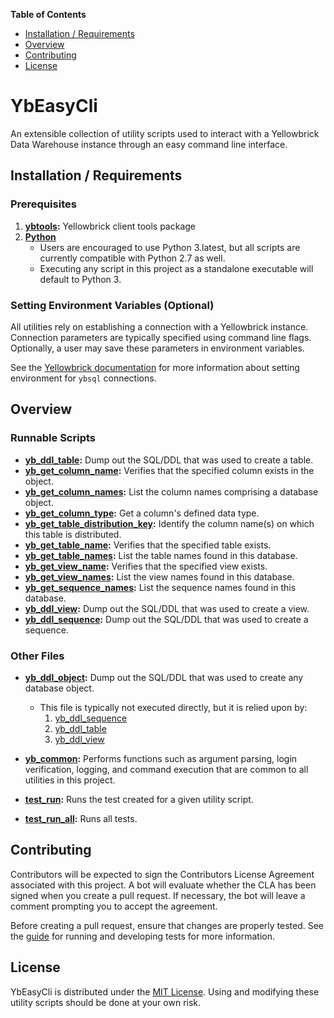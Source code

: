**Table of Contents**

-  [Installation / Requirements](#installation)
-  [Overview](#overview)
-  [Contributing](#contributing)
-  [License](#license)

# YbEasyCli

An extensible collection of utility scripts used to interact with a Yellowbrick Data Warehouse instance through an easy command line interface.


<a id="installation"></a>

## Installation / Requirements

### Prerequisites

1.  **[ybtools](https://www.yellowbrick.com/docs/4.0/client_tools/client_tools_intro.html):**
    Yellowbrick client tools package
2.  **[Python](https://www.python.org)**
    - Users are encouraged to use Python 3.latest, but all scripts are currently
      compatible with Python 2.7 as well.
    - Executing any script in this project as a standalone executable will
      default to Python 3. 

### Setting Environment Variables (Optional)

All utilities rely on establishing a connection with a Yellowbrick instance.
Connection parameters are typically specified using command line flags.
Optionally, a user may save these parameters in environment variables.

See the [Yellowbrick
documentation](https://www.yellowbrick.com/docs/4.0/administration/ybsql_connections.html#reference_qtb_5ft_sv__ybsql_connections_environment_variables)
for more information about setting environment for `ybsql` connections.


<a id="overview"></a>

## Overview

### Runnable Scripts

-   **[yb\_ddl\_table](./yb_ddl_table.py):** Dump out the SQL/DDL that was used
    to create a table.
-   **[yb\_get\_column\_name](./yb_get_column_name.py):** Verifies that the
    specified column exists in the object.
-   **[yb\_get\_column\_names](./yb_get_column_names.py):** List the column
    names comprising a database object.
-   **[yb\_get\_column\_type](./yb_get_column_type.py):** Get a column's defined
    data type.
-   **[yb\_get\_table\_distribution\_key](./yb_get_table_distribution_key.py):**
    Identify the column name(s) on which this table is distributed.
-   **[yb\_get\_table\_name](./yb_get_table_name.py):** Verifies that the
    specified table exists.
-   **[yb\_get\_table\_names](./yb_get_table_names.py):** List the table names
    found in this database.
-   **[yb\_get\_view\_name](./yb_get_view_name.py):** Verifies that the
    specified view exists.
-   **[yb\_get\_view\_names](./yb_get_view_names.py):** List the view names
    found in this database.
-   **[yb\_get\_sequence\_names](./yb_get_sequence_names.py):** List the
    sequence names found in this database.
-   **[yb\_ddl\_view](./yb_ddl_view.py):** Dump out the SQL/DDL that was
    used to create a view.
-   **[yb\_ddl\_sequence](./yb_ddl_sequence.py):** Dump out the SQL/DDL that
    was used to create a sequence. 

### Other Files

-   **[yb\_ddl\_object](./yb_ddl_object.py):** Dump out the SQL/DDL that was
    used to create any database object.
    - This file is typically not executed directly, but it is relied upon by:
      1.  [yb\_ddl\_sequence](./yb_ddl_sequence.py)
      2.  [yb\_ddl\_table](./yb_ddl_table.py)
      3.  [yb\_ddl\_view](./yb_ddl_view.py)
-   **[yb\_common](./yb_common.py):** Performs functions such as argument
    parsing, login verification, logging, and command execution that are common
    to all utilities in this project.

-   **[test\_run](./test/test_run.py):** Runs the test created for a given utility
    script.
-   **[test\_run\_all](./test/test_run_all_utils.sh):** Runs all tests.


<a id="contributing"></a>

## Contributing

Contributors will be expected to sign the Contributors License Agreement
associated with this project. A bot will evaluate whether the CLA has been
signed when you create a pull request. If necessary, the bot will leave a comment
prompting you to accept the agreement.

Before creating a pull request, ensure that changes are properly tested. See the
[guide](./test/README.md) for running and developing tests for more information. 

<a id="license"></a>

## License

YbEasyCli is distributed under the [MIT License](./LICENSE). Using and modifying
these utility scripts should be done at your own risk. 
